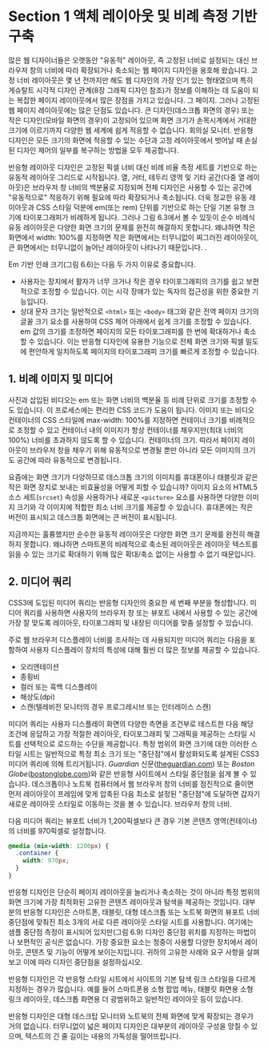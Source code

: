 # Section 1 액체 레이아웃 및 비례 측정 기반 구축

많은 웹 디자이너들은 오랫동안 "유동적" 레이아웃, 즉 고정된 너비로 설정되는 대신 브라우저 창의 너비에 따라 확장되거나 축소되는 웹 페이지 디자인을 옹호해 왔습니다. 고정 너비 레이아웃은 몇 년 전까지만 해도 웹 디자인의 가장 인기 있는 형태였으며 특히 게슈탈트 시각적 디자인 관계(8장 그래픽 디자인 참조)가 정보를 이해하는 데 도움이 되는 복잡한 페이지 레이아웃에서 많은 장점을 가지고 있습니다. 그 페이지. 그러나 고정된 웹 페이지 레이아웃에는 많은 단점도 있습니다. 큰 디자인(데스크톱 화면의 경우) 또는 작은 디자인(모바일 화면의 경우)이 고정되어 있으며 화면 크기가 손목시계에서 거대한 크기에 이르기까지 다양한 웹 세계에 쉽게 적응할 수 없습니다. 회의실 모니터. 반응형 디자인은 모든 크기의 화면에 적응할 수 있는 수단과 고정 레이아웃에서 벗어날 때 손실된 디자인 제어의 일부를 복구하는 방법을 모두 제공합니다.

반응형 레이아웃 디자인은 고정된 픽셀 너비 대신 비례 비율 측정 세트를 기반으로 하는 유동적 레이아웃 그리드로 시작됩니다. 열, 거터, 테두리 영역 및 기타 공간(다중 열 레이아웃)은 브라우저 창 너비의 백분율로 지정되며 전체 디자인은 사용할 수 있는 공간에 "유동적으로" 적응하기 위해 필요에 따라 확장되거나 축소됩니다. 더욱 정교한 유동 레이아웃과 CSS 스타일 덕분에 em(또는 rem) 단위를 기반으로 하는 단일 기본 유형 크기에 타이포그래피가 비례하게 됩니다. 그러나 그림 6.3에서 볼 수 있듯이 순수 비례식 유동 레이아웃은 다양한 화면 크기의 문제를 완전히 해결하지 못합니다. 왜냐하면 작은 화면에서 width: 100%를 지정하면 작은 화면에서는 터무니없이 찌그러진 레이아웃이, 큰 화면에서는 터무니없이 늘어난 레이아웃이 나타나기 때문입니다. .

Em 기반 인쇄 크기(그림 6.6)는 다음 두 가지 이유로 중요합니다.

- 사용자는 장치에서 활자가 너무 크거나 작은 경우 타이포그래피의 크기를 쉽고 보편적으로 조정할 수 있습니다. 이는 시각 장애가 있는 독자의 접근성을 위한 중요한 기능입니다.
- 상대 문자 크기는 일반적으로 `<html>` 또는 `<body>` 태그와 같은 전역 페이지 크기의 글꼴 크기 요소를 사용하여 CSS 제어 아래에서 쉽게 크기를 조정할 수 있습니다. em 값의 크기를 조정하면 페이지의 모든 타이포그래피를 한 번에 확대하거나 축소할 수 있습니다. 이는 반응형 디자인에 유용한 기능으로 전체 화면 크기와 픽셀 밀도에 편안하게 일치하도록 페이지의 타이포그래피 크기를 빠르게 조정할 수 있습니다.

## 1. 비례 이미지 및 미디어

사진과 삽입된 비디오는 em 또는 화면 너비의 백분율 등 비례 단위로 크기를 조정할 수도 있습니다. 이 프로세스에는 편리한 CSS 코드가 도움이 됩니다. 이미지 또는 비디오 컨테이너의 CSS 스타일에 max-width: 100%를 지정하면 컨테이너 크기를 비례적으로 조정할 수 있고 컨테이너 내의 이미지가 항상 컨테이너를 채우지만(최대 너비의 100%) 너비를 초과하지 않도록 할 수 있습니다. 컨테이너의 크기. 따라서 페이지 레이아웃이 브라우저 창을 채우기 위해 유동적으로 변경될 뿐만 아니라 모든 이미지의 크기도 공간에 따라 유동적으로 변경됩니다.

요즘에는 화면 크기가 다양하므로 데스크톱 크기의 이미지를 휴대폰이나 태블릿과 같은 작은 화면 장치로 보내는 비효율성을 어떻게 피할 수 있습니까? 이미지 요소의 HTML5 소스 세트(`srcset`) 속성을 사용하거나 새로운 `<picture>` 요소를 사용하면 다양한 이미지 크기와 각 이미지에 적합한 최소 너비 크기를 제공할 수 있습니다. 휴대폰에는 작은 버전이 표시되고 데스크톱 화면에는 큰 버전이 표시됩니다.

지금까지는 훌륭했지만 순수한 유동적 레이아웃은 다양한 화면 크기 문제를 완전히 해결하지 못합니다. 왜냐하면 스마트폰의 비례적으로 축소된 레이아웃은 레이아웃 텍스트를 읽을 수 있는 크기로 확대하기 위해 많은 확대/축소 없이는 사용할 수 없기 때문입니다.

## 2. 미디어 쿼리

CSS3에 도입된 미디어 쿼리는 반응형 디자인의 중요한 세 번째 부분을 형성합니다. 미디어 쿼리를 사용하면 사용자의 브라우저 창 또는 뷰포트 내에서 사용할 수 있는 공간에 가장 잘 맞도록 레이아웃, 타이포그래피 및 내장된 미디어를 맞춤 설정할 수 있습니다.

주로 웹 브라우저 디스플레이 너비를 조사하는 데 사용되지만 미디어 쿼리는 다음을 포함하여 사용자 디스플레이 장치의 특성에 대해 훨씬 더 많은 정보를 제공할 수 있습니다.

- 오리엔테이션
- 종횡비
- 컬러 또는 흑백 디스플레이
- 해상도(dpi)
- 스캔(텔레비전 모니터의 경우 프로그레시브 또는 인터레이스 스캔)

미디어 쿼리는 사용자 디스플레이 화면의 다양한 측면을 조건부로 테스트한 다음 해당 조건에 응답하고 가장 적절한 레이아웃, 타이포그래피 및 그래픽을 제공하는 스타일 시트를 선택적으로 로드하는 수단을 제공합니다. 특정 범위의 화면 크기에 대한 이러한 스타일 시트는 일반적으로 특정 최소 크기 또는 "중단점"에서 활성화되도록 설계된 CSS3 미디어 쿼리에 의해 트리거됩니다. _Guardian_ 신문([theguardian.com](http://theguardian.com/)) 또는 _Boston Globe_([bostonglobe.com](http://bostonglobe.com))와 같은 반응형 사이트에서 스타일 중단점을 쉽게 볼 수 있습니다. 데스크톱이나 노트북 컴퓨터에서 웹 브라우저 창의 너비를 점진적으로 줄이면 먼저 레이아웃이 프레임에 맞게 압축된 다음 최소로 설정된 "중단점"에 도달하면 갑자기 새로운 레이아웃 스타일로 이동하는 것을 볼 수 있습니다. 브라우저 창의 너비.

다음 미디어 쿼리는 뷰포트 너비가 1,200픽셀보다 큰 경우 기본 콘텐츠 영역(컨테이너)의 너비를 970픽셀로 설정합니다.

```CSS
@media (min-width: 1200px) {
  .container {
    width: 970px;
  }
}
```

반응형 디자인은 단순히 페이지 레이아웃을 늘리거나 축소하는 것이 아니라 특정 범위의 화면 크기에 가장 최적화된 고유한 콘텐츠 레이아웃과 탐색을 제공하는 것입니다. 대부분의 반응형 디자인은 스마트폰, 태블릿, 대형 데스크톱 또는 노트북 화면의 뷰포트 너비 중단점에 맞춰진 최소 3개의 서로 다른 레이아웃 스타일 시트를 사용합니다. 여기에는 샘플 중단점 측정이 표시되어 있지만(그림 6.9) 디자인 중단점 위치를 지정하는 마법이나 보편적인 공식은 없습니다. 가장 중요한 요소는 청중이 사용할 다양한 장치에서 레이아웃, 콘텐츠 및 기능이 어떻게 보이는지입니다. 귀하의 고유한 사례와 요구 사항을 살펴보고 이에 따라 디자인 중단점을 설정하십시오.

반응형 디자인은 각 반응형 스타일 시트에서 사이트의 기본 탐색 링크 스타일을 다르게 지정하는 경우가 많습니다. 예를 들어 스마트폰용 소형 팝업 메뉴, 태블릿 화면용 소형 링크 레이아웃, 데스크톱 화면용 더 광범위하고 일반적인 레이아웃 등이 있습니다.

반응형 디자인은 대형 데스크탑 모니터와 노트북의 전체 화면에 맞게 확장되는 경우가 거의 없습니다. 터무니없이 넓은 페이지 디자인은 대부분의 레이아웃 구성을 망칠 수 있으며, 텍스트의 긴 줄 길이는 내용의 가독성을 떨어뜨립니다.
